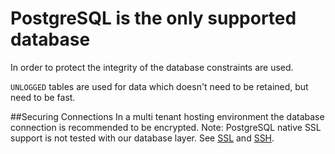 # PostgreSQL is the only supported database
In order to protect the integrity of the database constraints are used.

`UNLOGGED` tables are used for data which doesn't need to be retained,
but need to be fast.

##Securing Connections
In a multi tenant hosting environment the database connection is recommended to be encrypted.
Note: PostgreSQL native SSL support is not tested with our database layer.
See [SSL](https://www.postgresql.org/docs/9.1/ssl-tcp.html) and [SSH](https://www.postgresql.org/docs/9.1/ssh-tunnels.html).


